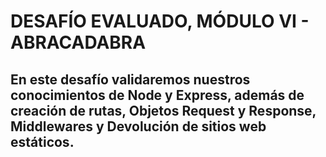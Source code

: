 # DESAFÍO EVALUADO, MÓDULO VI - ABRACADABRA
## En este desafío validaremos nuestros conocimientos de Node y Express, además de creación de rutas, Objetos Request y Response, Middlewares y Devolución de sitios web estáticos.
